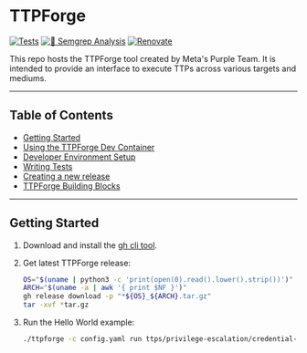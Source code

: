 # TTPForge

[![Tests](https://github.com/facebookincubator/TTPForge/actions/workflows/tests.yaml/badge.svg)](https://github.com/facebookincubator/TTPForge/actions/workflows/tests.yaml)
[![🚨 Semgrep Analysis](https://github.com/facebookincubator/TTPForge/actions/workflows/semgrep.yaml/badge.svg)](https://github.com/facebookincubator/TTPForge/actions/workflows/semgrep.yaml)
[![Renovate](https://github.com/facebookincubator/TTPForge/actions/workflows/renovate.yaml/badge.svg)](https://github.com/facebookincubator/TTPForge/actions/workflows/renovate.yaml)

This repo hosts the TTPForge tool created by Meta's Purple Team.
It is intended to provide an interface to execute TTPs across various
targets and mediums.

---

## Table of Contents

- [Getting Started](#getting-started)
- [Using the TTPForge Dev Container](docs/container.md)
- [Developer Environment Setup](docs/dev.md)
- [Writing Tests](docs/testing.md)
- [Creating a new release](docs/release.md)
- [TTPForge Building Blocks](docs/building-blocks.md)

---

## Getting Started

1. Download and install the [gh cli tool](https://cli.github.com/).

1. Get latest TTPForge release:

   ```bash
   OS="$(uname | python3 -c 'print(open(0).read().lower().strip())')"
   ARCH="$(uname -a | awk '{ print $NF }')"
   gh release download -p "*${OS}_${ARCH}.tar.gz"
   tar -xvf *tar.gz
   ```

1. Run the Hello World example:

   ```bash
   ./ttpforge -c config.yaml run ttps/privilege-escalation/credential-theft/hello-world/ttp.yaml
   ```
